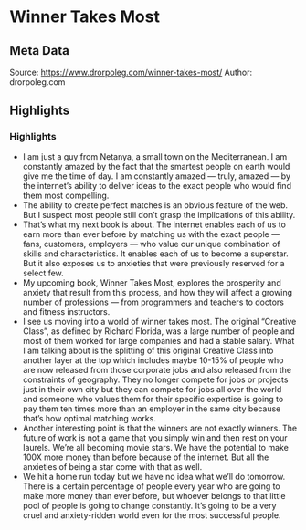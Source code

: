 # Winner Takes Most

## Meta Data

Source:  https://www.drorpoleg.com/winner-takes-most/ 
Author: drorpoleg.com

## Highlights

### Highlights

- I am just a guy from Netanya, a small town on the Mediterranean. I am constantly amazed by the fact that the smartest people on earth would give me the time of day. I am constantly amazed — truly, amazed — by the internet’s ability to deliver ideas to the exact people who would find them most compelling.
- The ability to create perfect matches is an obvious feature of the web. But I suspect most people still don’t grasp the implications of this ability.
- That’s what my next book is about. The internet enables each of us to earn more than ever before by matching us with the exact people — fans, customers, employers — who value our unique combination of skills and characteristics. It enables each of us to become a superstar. But it also exposes us to anxieties that were previously reserved for a select few.
- My upcoming book, Winner Takes Most, explores the prosperity and anxiety that result from this process, and how they will affect a growing number of professions — from programmers and teachers to doctors and fitness instructors.
- I see us moving into a world of winner takes most. The original “Creative Class”, as defined by Richard Florida, was a large number of people and most of them worked for large companies and had a stable salary.
  What I am talking about is the splitting of this original Creative Class into another layer at the top which includes maybe 10-15% of people who are now released from those corporate jobs and also released from the constraints of geography. They no longer compete for jobs or projects just in their own city but they can compete for jobs all over the world and someone who values them for their specific expertise is going to pay them ten times more than an employer in the same city because that’s how optimal matching works.
- Another interesting point is that the winners are not exactly winners. The future of work is not a game that you simply win and then rest on your laurels. We’re all becoming movie stars. We have the potential to make 100X more money than before because of the internet. But all the anxieties of being a star come with that as well.
- We hit a home run today but we have no idea what we’ll do tomorrow. There is a certain percentage of people every year who are going to make more money than ever before, but whoever belongs to that little pool of people is going to change constantly. It’s going to be a very cruel and anxiety-ridden world even for the most successful people.
